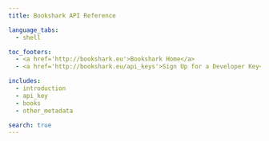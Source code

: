 ```yaml
---
title: Bookshark API Reference

language_tabs:
  - shell

toc_footers:
  - <a href='http://bookshark.eu'>Bookshark Home</a>
  - <a href='http://bookshark.eu/api_keys'>Sign Up for a Developer Key</a>

includes:
  - introduction
  - api_key
  - books
  - other_metadata

search: true
---
```



